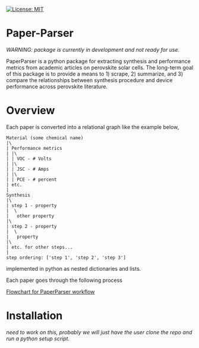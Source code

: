 
[![License: MIT](https://img.shields.io/badge/license-MIT-green.svg)](https://opensource.org/licenses/MIT)

<!-- [![forthebadge](https://forthebadge.com/images/badges/fuck-it-ship-it.svg)](https://forthebadge.com) -->



# Paper-Parser

_WARNING: package is currently in development and not ready for use._

PaperParser is a python package for extracting synthesis and performance metrics from academic articles on perovskite solar cells. The long-term goal of this package is to provide a means to 1) scrape, 2) summarize, and 3) compare the relationships between synthesis procedure and device performance across perovskite literature.

# Overview

Each paper is converted into a relational graph like the example below,

    Material (some chemical name)
    |\
    | Performance metrics
    | |\
    | | VOC - # Volts
    | |\
    | | JSC - # Amps
    | |\
    | | PCE - # percent
    | etc.
    |
    Synthesis
    |\
    | step 1 - property
    |  \
    |   other property
    |\
    | step 2 - property
    |  \
    |   property
    |\
    | etc. for other steps...
    |
    step ordering: ['step 1', 'step 2', 'step 3']

implemented in python as nested dictionaries and lists.

Each paper goes through the following process

[Flowchart for PaperParser workflow](pp_flowchart.svg)

# Installation

_need to work on this, probably we will just have the user clone the repo and run a python setup script._
